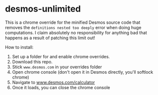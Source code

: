 # desmos-unlimited
This is a chrome override for the minified Desmos source code that removes the `definitions nested too deeply` error when doing huge computations.  I claim absolutely no responsibility for anything bad that happens as a result of patching this limit out!

How to install:

1. Set up a folder for and enable chrome overrides.
2. Download this repo.
3. Stick `www.desmos.com` in your overrides folder
4. Open chrome console (don't open it in Desmos directly, you'll softlock chrome)
5. Navigate to www.desmos.com/calculator
6. Once it loads, you can close the chrome console


